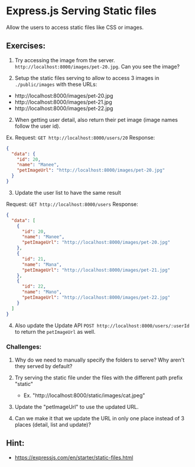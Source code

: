 # Express.js Serving Static files

Allow the users to access static files like CSS or images.

## Exercises:

1. Try accessing the image from the server. `http://localhost:8000/images/pet-20.jpg`. Can you see the image?

2. Setup the static files serving to allow to access 3 images in `./public/images` with these URLs:

- http://localhost:8000/images/pet-20.jpg
- http://localhost:8000/images/pet-21.jpg
- http://localhost:8000/images/pet-22.jpg

2. When getting user detail, also return their pet image (image names follow the user id).

Ex.
Request: `GET http://localhost:8000/users/20`
Response:

```json
{
  "data": {
    "id": 20,
    "name": "Manee",
    "petImageUrl": "http://localhost:8000/images/pet-20.jpg"
  }
}
```

3. Update the user list to have the same result

Request: `GET http://localhost:8000/users`
Response:

```json
{
  "data": [
    {
      "id": 20,
      "name": "Manee",
      "petImageUrl": "http://localhost:8000/images/pet-20.jpg"
    },
    {
      "id": 21,
      "name": "Mana",
      "petImageUrl": "http://localhost:8000/images/pet-21.jpg"
    },
    {
      "id": 22,
      "name": "Mano",
      "petImageUrl": "http://localhost:8000/images/pet-22.jpg"
    }
  ]
}
```

4. Also update the Update API `POST http://localhost:8000/users/:userId` to return the `petImageUrl` as well.

### Challenges:

1. Why do we need to manually specify the folders to serve? Why aren't they served by default?

2. Try serving the static file under the files with the different path prefix "static"

   - Ex. "http://localhost:8000/static/images/cat.jpeg"

3. Update the "petImageUrl" to use the updated URL.

4. Can we make it that we update the URL in only one place instead of 3 places (detail, list and update)?

## Hint:

- https://expressjs.com/en/starter/static-files.html
